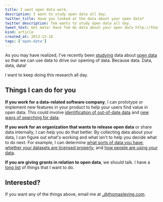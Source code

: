 ```yaml
---
title: I want open data work.
description: I want to study open data all day.
twitter_title: Have you looked at the data about your open data?
twitter_description: Tom wants to study open data all day.
tweet_text: Get meta! Have Tom do data about your open data http://thomaslevine.com/!/i-want-open-data-work #opendata
kind: article
created_at: 2013-12-18
tags: ['open-data']
---
```

As you may have realized, I've recently been [studying](/open-data)
data about [open data](/!/what-is-open-data)
so that we can use data to drive our opening of
data. Because data. Data, data, data!

I want to keep doing this research all day.

## Things I can do for you
**If you work for a data-related software company**, I can prototype or implement new
features in your product to help your users find value in open data. This could involve
[identification of out-of-date data](/!/data-updatedness/) and
[new ways of searching for data](/!/openprism/).

**If you work for an organization that wants to release open data**
or share data internally, I can help you do that better.
By collecting data about your data, I can figure out what's working
and what isn't to help you decide what to do next. For example,
I can determine
[what sorts of data you have](/!/missouri-data-licensing/),
[whether your datasets are licensed properly](/!/open-data-licensing/), and
[how people are using your data](/!/socrata-users/).

**If you are giving grants in relation to open data**, we should talk.
I have a [long list](https://github.com/tlevine/open-data-things/tree/master/.plans/proposed)
of things that I want to do.

## Interested?
If you want any of the things above,
email me at [\_@thomaslevine.com](mailto:_@thomaslevine.com).
